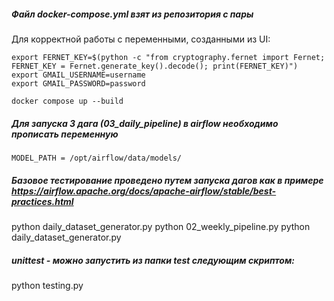 ##### Файл docker-compose.yml взят из репозитория с пары
Для корректной работы с переменными, созданными из UI:

	export FERNET_KEY=$(python -c "from cryptography.fernet import Fernet; FERNET_KEY = Fernet.generate_key().decode(); print(FERNET_KEY)")
	export GMAIL_USERNAME=username
	export GMAIL_PASSWORD=password

	docker compose up --build

##### Для запуска 3 дага (03_daily_pipeline) в airflow необходимо прописать переменную 

	MODEL_PATH = /opt/airflow/data/models/

##### Базовое тестирование проведено путем запуска дагов как в примере https://airflow.apache.org/docs/apache-airflow/stable/best-practices.html

python daily_dataset_generator.py 
python 02_weekly_pipeline.py
python daily_dataset_generator.py

##### unittest - можно запустить из папки test следующим скриптом:

python testing.py 
